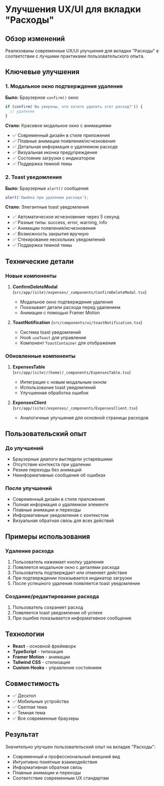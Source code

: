# Улучшения UX/UI для вкладки "Расходы"

## Обзор изменений

Реализованы современные UX/UI улучшения для вкладки "Расходы" в соответствии с лучшими практиками пользовательского опыта.

## Ключевые улучшения

### 1. Модальное окно подтверждения удаления

**Было:** Браузерное `confirm()` окно
```javascript
if (confirm('Вы уверены, что хотите удалить этот расход?')) {
  // удаление
}
```

**Стало:** Красивое модальное окно с анимациями
- ✅ Современный дизайн в стиле приложения
- ✅ Плавные анимации появления/исчезновения
- ✅ Детальная информация о удаляемом расходе
- ✅ Визуальная иконка предупреждения
- ✅ Состояние загрузки с индикатором
- ✅ Поддержка темной темы

### 2. Toast уведомления

**Было:** Браузерные `alert()` сообщения
```javascript
alert('Ошибка при удалении расхода');
```

**Стало:** Элегантные toast уведомления
- ✅ Автоматическое исчезновение через 5 секунд
- ✅ Разные типы: success, error, warning, info
- ✅ Анимации появления/исчезновения
- ✅ Возможность закрытия вручную
- ✅ Стекирование нескольких уведомлений
- ✅ Поддержка темной темы

## Технические детали

### Новые компоненты

1. **ConfirmDeleteModal** (`src/app/(site)/expenses/_components/ConfirmDeleteModal.tsx`)
   - Модальное окно подтверждения удаления
   - Показывает детали расхода перед удалением
   - Анимации с помощью Framer Motion

2. **ToastNotification** (`src/components/ui/toastNotification.tsx`)
   - Система toast уведомлений
   - Hook `useToast` для управления
   - Компонент `ToastContainer` для отображения

### Обновленные компоненты

1. **ExpensesTable** (`src/app/(site)/(home)/_components/ExpensesTable.tsx`)
   - Интеграция с новым модальным окном
   - Использование toast уведомлений
   - Улучшенная обработка ошибок

2. **ExpensesClient** (`src/app/(site)/expenses/_components/ExpensesClient.tsx`)
   - Аналогичные улучшения для основной страницы расходов

## Пользовательский опыт

### До улучшений
- Браузерные диалоги выглядели устаревшими
- Отсутствие контекста при удалении
- Резкие переходы без анимаций
- Неинформативные сообщения об ошибках

### После улучшений
- Современный дизайн в стиле приложения
- Полная информация о удаляемом элементе
- Плавные анимации и переходы
- Информативные уведомления с контекстом
- Визуальная обратная связь для всех действий

## Примеры использования

### Удаление расхода
1. Пользователь нажимает кнопку удаления
2. Появляется модальное окно с деталями расхода
3. Пользователь подтверждает или отменяет действие
4. При подтверждении показывается индикатор загрузки
5. После успешного удаления появляется toast уведомление

### Создание/редактирование расхода
1. Пользователь сохраняет расход
2. Появляется toast уведомление об успехе
3. При ошибке показывается информативное сообщение

## Технологии

- **React** - основной фреймворк
- **TypeScript** - типизация
- **Framer Motion** - анимации
- **Tailwind CSS** - стилизация
- **Custom Hooks** - управление состоянием

## Совместимость

- ✅ Десктоп
- ✅ Мобильные устройства
- ✅ Светлая тема
- ✅ Темная тема
- ✅ Все современные браузеры

## Результат

Значительно улучшен пользовательский опыт на вкладке "Расходы":
- Современный и профессиональный внешний вид
- Интуитивно понятные взаимодействия
- Информативная обратная связь
- Плавные анимации и переходы
- Соответствие современным UX стандартам 